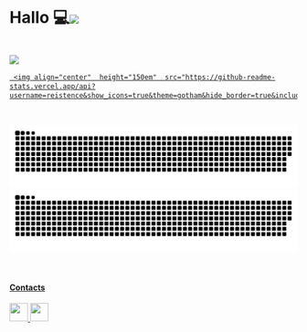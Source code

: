 <h1>Hallo 💻<img align="center" height="100em" width:"100%"   src="https://media4.giphy.com/media/v1.Y2lkPTc5MGI3NjExbm5wMHplYjRpMXY3N29vZ24zY2h1ZjJqeTl4cmUweWQ5c2NrcmIxbyZlcD12MV9naWZzX3NlYXJjaCZjdD1z/mXbQ2IU02cGRhBO2ye/giphy.gif"/></h1>

</br>
<!-- Markdown -->


<div>
   
  <a href="https://github.com/reistence">
   <img align="center" height="150em"   src="https://github-readme-stats.vercel.app/api/top-langs/?username=reistence&hide_border=true&layout=compact&langs_count=10&theme=gotham&show_icons=true"/>

     <img align="center"  height="150em"  src="https://github-readme-stats.vercel.app/api?username=reistence&show_icons=true&theme=gotham&hide_border=true&include_all_commits=true&count_private=false&hide=issues"/>
  
  
</div>
  
</br>



<div>

  ![github contribution grid snake animation](https://raw.githubusercontent.com/reistence/reistence/output/github-contribution-grid-snake-dark.svg#gh-dark-mode-only)![github contribution grid snake animation](https://raw.githubusercontent.com/reistence/reistence/output/github-contribution-grid-snake.svg#gh-light-mode-only)
 
</div>

</br> 
<h4>Contacts</h4>
<div> 
  <a href="https://www.linkedin.com/in/valerio-gunter-lamberti">
     <img src="https://github.com/gauravghongde/social-icons/blob/master/PNG/Black/LinkedIN_black.png" width="32" height="32"/>
  </a>
  <a href="mailto:gvlamberti@gmail.com">
     <img src="https://github.com/gauravghongde/social-icons/blob/master/PNG/Black/Gmail_black.png" width="32" height="32"/>
  </a>
</div>
<br/>

<!-- ![Jokes Card](https://readme-jokes.vercel.app/api?hideBorder&theme=gotham) -->
